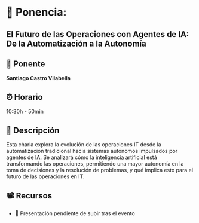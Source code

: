 # 📌 Ponencia:
## El Futuro de las Operaciones con Agentes de IA: De la Automatización a la Autonomía

## 👤 Ponente
**Santiago Castro Vilabella**

## ⏰ Horario
10:30h - 50min

## 📄 Descripción
Esta charla explora la evolución de las operaciones IT desde la automatización tradicional hacia sistemas autónomos impulsados por agentes de IA. Se analizará cómo la inteligencia artificial está transformando las operaciones, permitiendo una mayor autonomía en la toma de decisiones y la resolución de problemas, y qué implica esto para el futuro de las operaciones en IT.

## 📽 Recursos
- 🎤 Presentación pendiente de subir tras el evento
